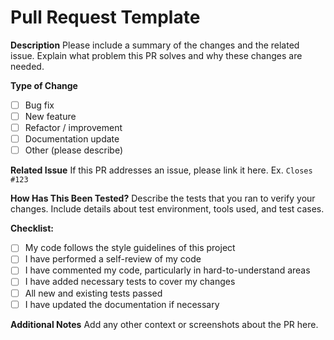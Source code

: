 # Pull Request Template

**Description**
Please include a summary of the changes and the related issue.
Explain what problem this PR solves and why these changes are needed.

**Type of Change**

- [ ] Bug fix
- [ ] New feature
- [ ] Refactor / improvement
- [ ] Documentation update
- [ ] Other (please describe)

**Related Issue**
If this PR addresses an issue, please link it here.
Ex. `Closes #123`

**How Has This Been Tested?**
Describe the tests that you ran to verify your changes.
Include details about test environment, tools used, and test cases.

**Checklist:**

- [ ] My code follows the style guidelines of this project
- [ ] I have performed a self-review of my code
- [ ] I have commented my code, particularly in hard-to-understand areas
- [ ] I have added necessary tests to cover my changes
- [ ] All new and existing tests passed
- [ ] I have updated the documentation if necessary

**Additional Notes**
Add any other context or screenshots about the PR here.

